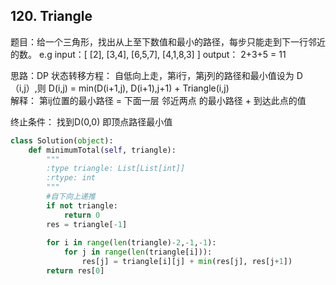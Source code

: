 ## 120. Triangle

题目：给一个三角形，找出从上至下数值和最小的路径，每步只能走到下一行邻近的数。
e.g 
input：[
     [2],
    [3,4],
   [6,5,7],
  [4,1,8,3]
]
output： 2+3+5 = 11

思路：DP  状态转移方程： 自低向上走，第i行，第j列的路径和最小值设为 D（i,j）,则 D(i,j) = min(D(i+1,j), D(i+1),j+1) + Triangle(i,j)  
解释： 第ij位置的最小路径 = 下面一层 邻近两点 的最小路径 + 到达此点的值

终止条件： 找到D(0,0) 即顶点路径最小值

```python
class Solution(object):
    def minimumTotal(self, triangle):
        """
        :type triangle: List[List[int]]
        :rtype: int
        """
        #自下向上递推
        if not triangle: 
            return 0
        res = triangle[-1]
        
        for i in range(len(triangle)-2,-1,-1):
            for j in range(len(triangle[i])):
                res[j] = triangle[i][j] + min(res[j], res[j+1])
        return res[0]
```
